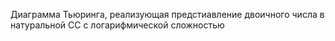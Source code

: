 Диаграмма Тьюринга, реализующая предстиавление двоичного числа в натуральной СС с логарифмической сложностью
